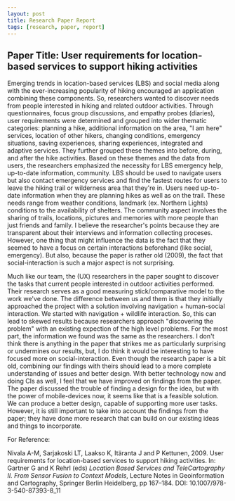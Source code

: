 ```yaml
---
layout: post
title: Research Paper Report
tags: [research, paper, report]
---
```

## Paper Title: User requirements for location-based services to support hiking activities

Emerging trends in location-based services (LBS) and social media along with the ever-increasing popularity of hiking encouraged an application combining these components. So, researchers wanted to discover needs from people interested in hiking and related outdoor activities. Through questionnaires, focus group discussions, and empathy probes (diaries), user requirements were determined and grouped into wider thematic categories: planning a hike, additional information on the area, "I am here" services, location of other hikers, changing conditions, emergency situations, saving experiences, sharing experiences, integrated and adaptive services. They further grouped these themes into before, during, and after the hike activities. Based on these themes and the data from users, the researchers emphasized the necessity for LBS emergency help, up-to-date information, community. LBS should be used to navigate users but also contact emergency services and find the fastest routes for users to leave the hiking trail or wilderness area that they're in. Users need up-to-date information when they are planning hikes as well as on the trail. These needs range from weather conditions, landmark (ex. Northern Lights) conditions to the availability of shelters. The community aspect involves the sharing of trails, locations, pictures and memories with more people than just friends and family. I believe the researcher's points because they are transparent about their interviews and information collecting proceses. However, one thing that might influence the data is the fact that they seemed to have a focus on certain interactions beforehand (like social, emergency). But also, because the paper is rather old (2009), the fact that social-interaction is such a major aspect is not surprising. 

Much like our team, the (UX) researchers in the paper sought to discover the tasks that current people interested in outdoor activities performed. Their research serves as a good measuring stick/comparative model to the work we've done. The difference between us and them is that they initially approached the project with a solution involving navigation + human-social interaction. We started with navigation + wildlife interaction. So, this can lead to skewed results because researchers approach "discovering the problem" with an existing expection of the high level problems. For the most part, the information we found was the same as the researchers. I don't think there is anything in the paper that strikes me as particularly surprising or undermines our results, but, I do think it would be interesting to have focused more on social-interaction. Even though the research paper is a bit old, combining our findings with theirs should lead to a more complete understanding of issues and better design. With better technology now and doing CIs as well, I feel that we have improved on findings from the paper. The paper discussed the trouble of finding a design for the idea, but with the power of mobile-devices now, it seems like that is a feasible solution. We can produce a better design, capable of supporting more user tasks. However, it is still important to take into account the findings from the paper; they have done more research that can build on our existing ideas and things to incorporate. 

For Reference: 

Nivala A-M, Sarjakoski LT, Laakso K, Itäranta J and P Kettunen, 2009. User requirements for location-based services to support hiking activities. In: Gartner G and K Rehrl (eds) _Location Based Services and TeleCartography II. From Sensor Fusion to Context Models_, Lecture Notes in Geoinformation and Cartography, Springer Berlin Heidelberg, pp 167–184. DOI: 10.1007/978-3-540-87393-8_11
